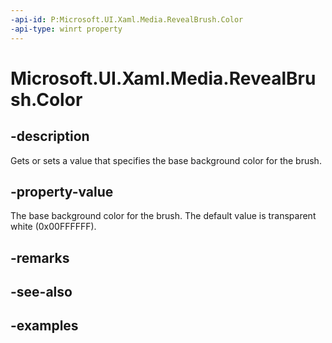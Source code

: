 ```yaml
---
-api-id: P:Microsoft.UI.Xaml.Media.RevealBrush.Color
-api-type: winrt property
---
```


<!-- Property syntax.
public Color Color { get;  set; }
-->

# Microsoft.UI.Xaml.Media.RevealBrush.Color

## -description

Gets or sets a value that specifies the base background color for the brush.

## -property-value

The base background color for the brush. The default value is transparent white (0x00FFFFFF).

## -remarks

## -see-also

## -examples

